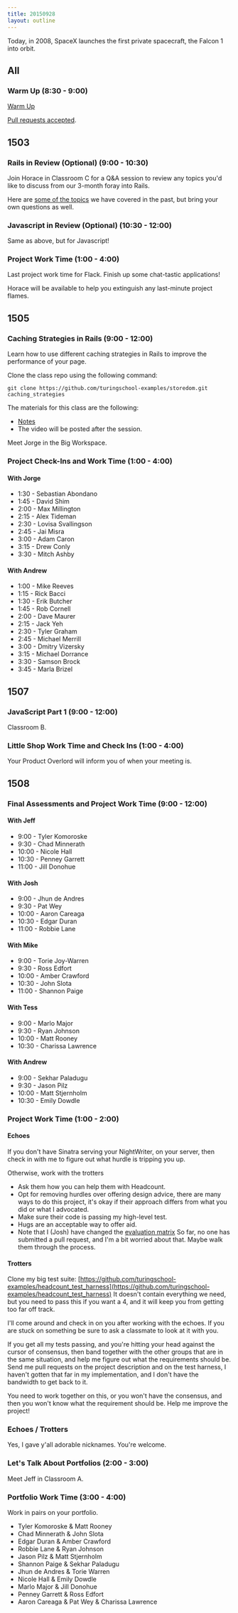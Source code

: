 ```yaml
---
title: 20150928
layout: outline
---
```


Today, in 2008, SpaceX launches the first private spacecraft, the Falcon 1 into orbit.

## All

### Warm Up (8:30 - 9:00)

[Warm Up](https://thewarmup.herokuapp.com)

[Pull requests accepted](https://github.com/mikedao/the-warm-up).


## 1503

### Rails in Review (Optional) (9:00 - 10:30)

Join Horace in Classroom C for a Q&A session to review
any topics you'd like to discuss from our 3-month foray
into Rails.

Here are [some of the topics](https://github.com/turingschool/lesson_plans/blob/master/ruby_04-apis_and_scalability/rails_in_review.markdown)
we have covered in the past, but bring your own questions as well.

### Javascript in Review (Optional) (10:30 - 12:00)

Same as above, but for Javascript!

### Project Work Time (1:00 - 4:00)

Last project work time for Flack. Finish up some chat-tastic
applications!

Horace will be available to help you extinguish any last-minute project
flames.


## 1505

### Caching Strategies in Rails (9:00 - 12:00)

Learn how to use different caching strategies in Rails to improve the performance of your page.

Clone the class repo using the following command:

```
git clone https://github.com/turingschool-examples/storedom.git caching_strategies
```

The materials for this class are the following:

* [Notes](https://www.dropbox.com/s/j272qacng86g8q0/Turing%20-%20Caching%20Strategies%20in%20Rails%20%28Notes%29.pages?dl=0)
* The video will be posted after the session.

Meet Jorge in the Big Workspace.

### Project Check-Ins and Work Time (1:00 - 4:00)

#### With Jorge

* 1:30 - Sebastian Abondano
* 1:45 - David Shim
* 2:00 - Max Millington
* 2:15 - Alex Tideman
* 2:30 - Lovisa Svallingson
* 2:45 - Jai Misra
* 3:00 - Adam Caron
* 3:15 - Drew Conly
* 3:30 - Mitch Ashby

#### With Andrew

* 1:00 - Mike Reeves
* 1:15 - Rick Bacci
* 1:30 - Erik Butcher
* 1:45 - Rob Cornell
* 2:00 - Dave Maurer
* 2:15 - Jack Yeh
* 2:30 - Tyler Graham
* 2:45 - Michael Merrill
* 3:00 - Dmitry Vizersky
* 3:15 - Michael Dorrance
* 3:30 - Samson Brock
* 3:45 - Marla Brizel


## 1507

### JavaScript Part 1 (9:00 - 12:00)

Classroom B.

### Little Shop Work Time and Check Ins (1:00 - 4:00)

Your Product Overlord will inform you of when your meeting is.


## 1508

### Final Assessments and Project Work Time (9:00 - 12:00)

#### With Jeff

* 9:00 - Tyler Komoroske
* 9:30 - Chad Minnerath
* 10:00 - Nicole Hall
* 10:30 - Penney Garrett
* 11:00 - Jill Donohue

#### With Josh

* 9:00 - Jhun de Andres
* 9:30 - Pat Wey
* 10:00 - Aaron Careaga
* 10:30 - Edgar Duran
* 11:00 - Robbie Lane

#### With Mike

* 9:00 - Torie Joy-Warren
* 9:30 - Ross Edfort
* 10:00 - Amber Crawford
* 10:30 - John Slota
* 11:00 - Shannon Paige

#### With Tess

* 9:00 - Marlo Major
* 9:30 - Ryan Johnson
* 10:00 - Matt Rooney
* 10:30 - Charissa Lawrence

#### With Andrew

* 9:00 - Sekhar Paladugu
* 9:30 - Jason Pilz
* 10:00 - Matt Stjernholm
* 10:30 - Emily Dowdle


### Project Work Time (1:00 - 2:00) 

#### Echoes

If you don't have Sinatra serving your NightWriter,
on your server, then check in with me to figure out
what hurdle is tripping you up.

Otherwise, work with the trotters

* Ask them how you can help them with Headcount.
* Opt for removing hurdles over offering design advice,
  there are many ways to do this project,
  it's okay if their approach differs from what you did or what I advocated.
* Make sure their code is passing my high-level test.
* Hugs are an acceptable way to offer aid.
* Note that I (Josh) have changed the
  [evaluation matrix](https://github.com/turingschool/curriculum/blob/master/source/projects/headcount.markdown#evaluation-rubric)
  So far, no one has submitted a pull request, and I'm a bit worried about that.
  Maybe walk them through the process.

#### Trotters

Clone my big test suite: [https://github.com/turingschool-examples/headcount_test_harness](https://github.com/turingschool-examples/headcount_test_harness)
It doesn't contain everything we need, but you need to pass this if you want a 4,
and it will keep you from getting too far off track.

I'll come around and check in on you after working with the echoes.
If you are stuck on something be sure to ask a classmate
to look at it with you.

If you get all my tests passing,
and you're hitting your head against the cursor of consensus,
then band together with the other groups that are in the same situation,
and help me figure out what the requirements should be.
Send me pull requests on the project description and on the test harness,
I haven't gotten that far in my implementation,
and I don't have the bandwidth to get back to it.

You need to work together on this, or you won't have the consensus,
and then you won't know what the requirement should be.
Help me improve the project!

### Echoes / Trotters

Yes, I gave y'all adorable nicknames. You're welcome.


### Let's Talk About Portfolios (2:00 - 3:00)

Meet Jeff in Classroom A.

### Portfolio Work Time (3:00 - 4:00)

Work in pairs on your portfolio.

* Tyler Komoroske & Matt Rooney
* Chad Minnerath & John Slota
* Edgar Duran & Amber Crawford
* Robbie Lane & Ryan Johnson
* Jason Pilz & Matt Stjernholm
* Shannon Paige & Sekhar Paladugu
* Jhun de Andres & Torie Warren
* Nicole Hall & Emily Dowdle
* Marlo Major & Jill Donohue
* Penney Garrett & Ross Edfort
* Aaron Careaga & Pat Wey & Charissa Lawrence